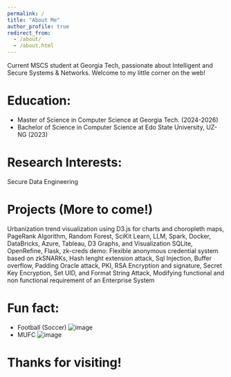 ```yaml
---
permalink: /
title: "About Me"
author_profile: true
redirect_from: 
  - /about/
  - /about.html
---
```



Current MSCS student at Georgia Tech, passionate about Intelligent and Secure Systems & Networks. Welcome to my little corner on the web!

Education:
======
*  Master of Science in Computer Science at Georgia Tech. (2024-2026)
*  Bachelor of Science in Computer Science at Edo State University, UZ-NG (2023)

Research Interests:
======
Secure Data Engineering

Projects (More to come!)
======
Urbanization trend visualization using D3.js for charts and choropleth maps,
PageRank Algorithm, Random Forest, SciKit Learn, LLM,
Spark, Docker, DataBricks, Azure,
Tableau, D3 Graphs, and Visualization
SQLite, OpenRefine, Flask,
zk-creds demo: Flexible anonymous credential system based on zkSNARKs,
Hash lenght extension attack, Sql Injection, Buffer overflow, Padding Oracle attack, PKI, RSA Encryption and signature, Secret Key Encryption, Set UID, and Format String Attack,
Modifying functional and non functional requirement of an Enterprise System



Fun fact:
======
*  Football (Soccer) ![image](https://github.com/user-attachments/assets/b2f40160-d3de-46ff-a354-25505bd813e6)
*  MUFC ![image](https://github.com/user-attachments/assets/be91a36c-1576-42ec-8e54-3eaa31775050)
 
 
Thanks for visiting!
======
